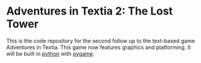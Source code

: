 Adventures in Textia 2: The Lost Tower
======================

This is the code repository for the second follow up to the text-based game Adventures in Textia. This game now features graphics and platforming. It will be built in <a href="http://python.org/">python</a> with <a href="http://pygame.org/news.html">pygame</a>.
